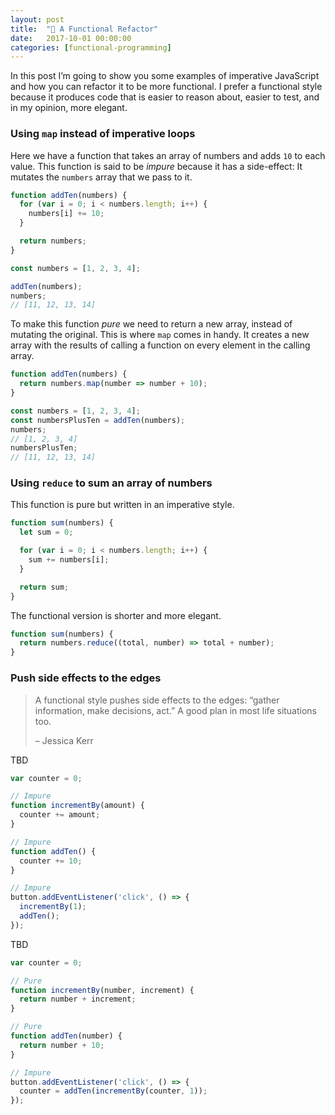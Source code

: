 ```yaml
---
layout: post
title:  "💎 A Functional Refactor"
date:   2017-10-01 00:00:00
categories: [functional-programming]
---
```


In this post I’m going to show you some examples of imperative JavaScript and how you can refactor it to be more functional. I prefer a functional style because it produces code that is easier to reason about, easier to test, and in my opinion, more elegant.

### Using `map` instead of imperative loops

Here we have a function that takes an array of numbers and adds `10` to each value. This function is said to be _impure_ because it has a side-effect: It mutates the `numbers` array that we pass to it.

```js
function addTen(numbers) {
  for (var i = 0; i < numbers.length; i++) {
    numbers[i] += 10;
  }

  return numbers;
}

const numbers = [1, 2, 3, 4];

addTen(numbers);
numbers;
// [11, 12, 13, 14]
```

To make this function _pure_ we need to return a new array, instead of mutating the original. This is where `map` comes in handy. It creates a new array with the results of calling a function on every element in the calling array.


```js
function addTen(numbers) {
  return numbers.map(number => number + 10);
}

const numbers = [1, 2, 3, 4];
const numbersPlusTen = addTen(numbers);
numbers;
// [1, 2, 3, 4]
numbersPlusTen;
// [11, 12, 13, 14]
```

### Using `reduce` to sum an array of numbers

This function is pure but written in an imperative style.

```js
function sum(numbers) {
  let sum = 0;

  for (var i = 0; i < numbers.length; i++) {
    sum += numbers[i];
  }

  return sum;
}
```

The functional version is shorter and more elegant.

```js
function sum(numbers) {
  return numbers.reduce((total, number) => total + number);
}
```


### Push side effects to the edges

> A functional style pushes side effects to the edges: “gather information, make decisions, act.” A good plan in most life situations too.
>
> – Jessica Kerr

TBD

```js
var counter = 0;

// Impure
function incrementBy(amount) {
  counter += amount;
}

// Impure
function addTen() {
  counter += 10;
}

// Impure
button.addEventListener('click', () => {
  incrementBy(1);
  addTen();
});
```

TBD


```js
var counter = 0;

// Pure
function incrementBy(number, increment) {
  return number + increment;
}

// Pure
function addTen(number) {
  return number + 10;
}

// Impure
button.addEventListener('click', () => {
  counter = addTen(incrementBy(counter, 1));
});
```
